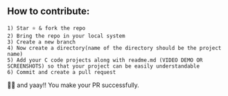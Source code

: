 ## How to contribute:

```
1) Star ⭐ & fork the repo
2) Bring the repo in your local system
3) Create a new branch 
4) Now create a directory(name of the directory should be the project name)
5) Add your C code projects along with readme.md (VIDEO DEMO OR SCREENSHOTS) so that your project can be easily understandable
6) Commit and create a pull request
```
🥳🥳 and yaay!! You make your PR successfully.<br>
